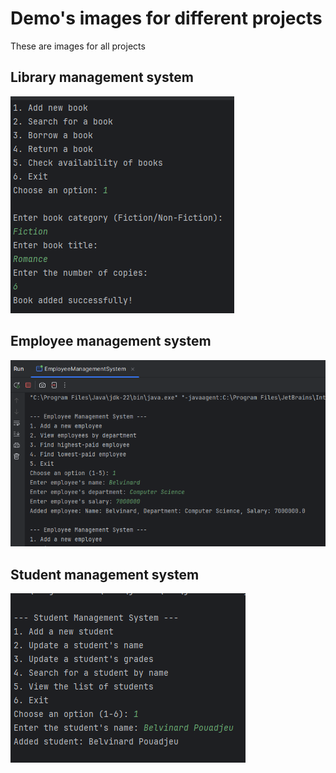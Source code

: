 # Demo's images for different projects

These are images for all projects

## Library management system
![alt text](images/library.png)

## Employee management system
![alt text](images/employee.png)

## Student management system
![alt text](images/student.png)

